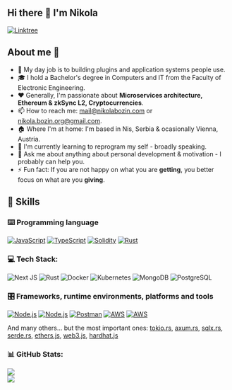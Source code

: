 ## Hi there 👋 I'm Nikola

<p> 
    <a href="https://linktr.ee/nikola_bozin" target="_blank"><img alt="Linktree"
        src="https://img.shields.io/badge/linktree-2F3C51?style=for-the-badge&logo=linktree&logoColor=white"/></a>
</p>

## About me 💯
- 🔧 My day job is to building plugins and application systems people use.
- 🎓 I hold a Bachelor's degree in Computers and IT from the Faculty of Electronic Engineering.
- ❤️ Generally, I'm passionate about **Microservices architecture, Ethereum & zkSync L2, Cryptocurrencies**.
- 📫 How to reach me: [mail@nikolabozin.com](mailto:mail@nikolabozin.com) or [nikola.bozin.org@gmail.com](mailto:nikola.bozin.org@gmail.com).
- 🏠 Where I'm at home: I'm based in Nis, Serbia & ocasionally Vienna, Austria.
- 🌱 I'm currently learning to reprogram my self - broadly speaking.
- 💬 Ask me about anything about personal development & motivation - I probably can help you.
- ⚡ Fun fact: If you are not happy on what you are **getting**, you better focus on what are you **giving**.

## 🎯 Skills

### ⌨️ Programming language
<p>
    <a href="https://developer.mozilla.org/en-US/docs/Web/JavaScript" target="_blank"><img alt="JavaScript"
        src="https://img.shields.io/badge/JavaScript-323330?style=for-the-badge&logo=javascript&logoColor=F7DF1E"/></a>
    <a href="https://www.typescriptlang.org" target="_blank"><img alt="TypeScript"
        src="https://img.shields.io/badge/TypeScript-007ACC?style=for-the-badge&logo=typescript&logoColor=white"/></a>
    <a href="https://docs.soliditylang.org" target="_blank"><img alt="Solidity"
        src="https://img.shields.io/badge/Solidity-e6e6e6?style=for-the-badge&logo=solidity&logoColor=black"/></a>
    <a href="https://www.rust-lang.org" target="_blank"><img alt="Rust"
        src="https://img.shields.io/badge/Rust-000000?style=for-the-badge&logo=rust&logoColor=white"/></a>
</p>

### 💻 Tech Stack:

![Next JS](https://img.shields.io/badge/Next-black?style=for-the-badge&logo=next.js&logoColor=white)
![Rust](https://img.shields.io/badge/Rust-black?style=for-the-badge&logo=rust&logoColor=#E57324)
![Docker](https://img.shields.io/badge/Docker-2CA5E0?style=for-the-badge&logo=docker&logoColor=white)
![Kubernetes](https://img.shields.io/badge/kubernetes-326ce5.svg?&style=for-the-badge&logo=kubernetes&logoColor=white)
![MongoDB](https://img.shields.io/badge/MongoDB-%234ea94b.svg?style=for-the-badge&logo=mongodb&logoColor=white)
![PostgreSQL](https://img.shields.io/badge/PostgreSQL-316192?style=for-the-badge&logo=postgresql&logoColor=white)

### 🎛 Frameworks, runtime environments, platforms and tools

<p>
    <a href="https://nodejs.org" target="_blank"><img alt="Node.js"
        src="https://img.shields.io/badge/Node.js-43853D?style=for-the-badge&logo=node.js"/></a>
    <a href="https://expressjs.com/" target="_blank"><img alt="Node.js"
        src="https://img.shields.io/badge/Express.js-404D59?style=for-the-badge&logoColor=white"/></a>
    <a href="https://www.postman.com" target="_blank"><img alt="Postman"
        src="https://img.shields.io/badge/Postman-FF6C37?style=for-the-badge&logo=Postman&logoColor=white"/></a>
    <a href="https://aws.amazon.com" target="_blank"><img alt="AWS"
        src="https://img.shields.io/badge/Amazon_AWS-232F3E?style=for-the-badge&logo=amazon-aws&logoColor=white"/></a>
    <a href="https://digitalocean.com" target="_blank"><img alt="AWS"
        src="https://img.shields.io/badge/Digital_Ocean-0080FF?style=for-the-badge&logo=DigitalOcean&logoColor=white"/></a>
</p>

And many others... but the most important ones:
[tokio.rs](https://tokio.rs/), [axum.rs](https://docs.rs/axum/latest/axum/), [sqlx.rs](https://docs.rs/sqlx/latest/sqlx/), [serde.rs](https://serde.rs/), [ethers.js](https://docs.ethers.io), [web3.js](https://web3js.readthedocs.io), [hardhat.js](https://hardhat.org/)


### 📊 GitHub Stats:

![](https://github-readme-streak-stats.herokuapp.com/?user=nikola-bozin-org&theme=dark&hide_border=false)<br/>
![](https://github-readme-stats.vercel.app/api/top-langs/?username=nikola-bozin-org&theme=dark&hide_border=false&include_all_commits=false&count_private=false&layout=compact)

